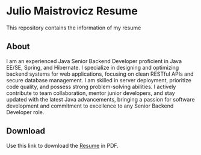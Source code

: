# Julio Maistrovicz Resume

This repository contains the information of my resume

## About

I am an experienced Java Senior Backend Developer proficient in Java EE/SE, Spring, and Hibernate. I specialize in designing and optimizing backend systems for web applications, focusing on clean RESTful APIs and secure database management. I am skilled in server deployment, prioritize code quality, and possess strong problem-solving abilities. I actively contribute to team collaboration, mentor junior developers, and stay updated with the latest Java advancements, bringing a passion for software development and commitment to excellence to any Senior Backend Developer role.

## Download

Use this link to download the [Resume](https://github.com/juliomaister/Resume/blob/7e065ad56bd90b8675a154d64f6c1d961ac59a6f/Julio%20Resume.pdf) in PDF.


